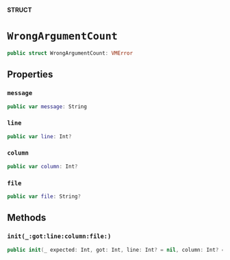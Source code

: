 **STRUCT**

# `WrongArgumentCount`

```swift
public struct WrongArgumentCount: VMError
```

## Properties
### `message`

```swift
public var message: String
```

### `line`

```swift
public var line: Int?
```

### `column`

```swift
public var column: Int?
```

### `file`

```swift
public var file: String?
```

## Methods
### `init(_:got:line:column:file:)`

```swift
public init(_ expected: Int, got: Int, line: Int? = nil, column: Int? = nil, file: String? = nil)
```
